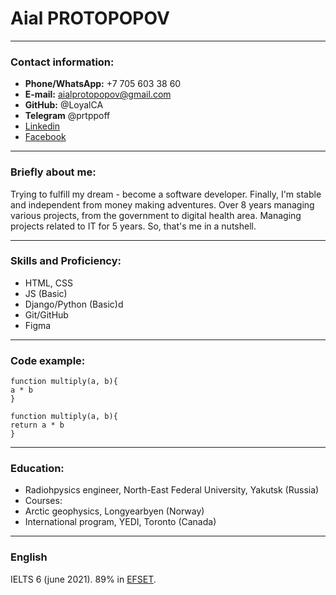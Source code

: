 # **Aial PROTOPOPOV**
***
### Contact information:
- **Phone/WhatsApp:** +7 705 603 38 60
- **E-mail:** aialprotopopov@gmail.com
- **GitHub:** @LoyalCA
- **Telegram** @prtppoff
- [Linkedin](https://www.linkedin.com/in/aial-protopopov/)
- [Facebook](https://www.facebook.com/ayal.protopopov)
***
### Briefly about me:
Trying to fulfill my dream - become a software developer. Finally, I'm stable and independent from money making adventures.
Over 8 years managing various projects, from the government to digital health area. Managing projects related to IT for 5 years.
So, that's me in a nutshell.
***
### Skills and Proficiency:
- HTML, CSS
- JS (Basic)
- Django/Python (Basic)d
- Git/GitHub
- Figma
***
### Code example:

    function multiply(a, b){
    a * b
    }

    function multiply(a, b){
    return a * b
    }
***
### Education:
- Radiohpysics engineer, North-East Federal University, Yakutsk (Russia)
- Courses:
 - Arctic geophysics, Longyearbyen (Norway)
 - International program, YEDI, Toronto (Canada)
***
### English
IELTS 6 (june 2021).
89% in [EFSET](www.efset.org).